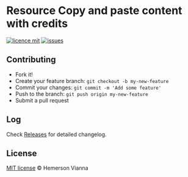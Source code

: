 # Resource Copy and paste content with credits

[![licence mit](https://img.shields.io/badge/license-MIT-blue.svg)](https://github.com/resource-solutions/resource-js-copy-paste-with-credits/blob/master/LICENSE.md)
[![issues](https://img.shields.io/github/issues/resource-solutions/resource-js-copy-paste-with-credits.svg)](https://github.com/resource-solutions/resource-js-copy-paste-with-credits/issues)

## Contributing

- Fork it!
- Create your feature branch: `git checkout -b my-new-feature`
- Commit your changes: `git commit -m 'Add some feature'`
- Push to the branch: `git push origin my-new-feature`
- Submit a pull request

## Log

Check [Releases](https://github.com/resource-solutions/resource-js-copy-paste-with-credits/releases) for detailed changelog.

## License

[MIT license](http://hemersonvianna.mit-license.org/) © Hemerson Vianna
